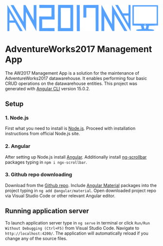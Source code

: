 ![AW2017MA app logo](/src/assets/images/logo/aw2017ma_app_logo_blue.png)
# AdventureWorks2017 Management App

The AW2017 Management App is a solution for the maintenance of AdventureWorks2017 datawarehouse. It enables performing four basic CRUD operations on the datawarehouse entities. This project was generated with [Angular CLI](https://github.com/angular/angular-cli) version 15.0.2.

## Setup
### 1. Node.js
First what you need to install is [Node.js](https://nodejs.org/). Proceed with installation instructions from official Node.js site.

### 2. Angular
After setting up Node.js install [Angular](https://angular.io/guide/setup-local). Additionally install [ng-scrollbar](https://material.angular.io/guide/getting-started) packages typing in `npm i ngx-scrollbar`.

### 3. Github repo downloading
Download from the [Github repo](https://github.com/kaluzny1995/AdventureWorksApp). Include [Angular Material](https://material.angular.io/guide/getting-started) packages into the project typing in `ng add @angular/material`. Open downloaded project repo via Visual Studio Code or other relevant Angular editor.

## Running application server

To launch application server type in `ng serve` in terminal or click `Run/Run Without Debugging (Ctrl+F5)` from Visual Studio Code. Navigate to `http://localhost:4200/`. The application will automatically reload if you change any of the source files.

